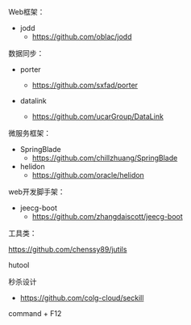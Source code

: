 Web框架：

- jodd
  - https://github.com/oblac/jodd



数据同步：

- porter
  - https://github.com/sxfad/porter

- datalink
  - https://github.com/ucarGroup/DataLink



微服务框架：

- SpringBlade
  - https://github.com/chillzhuang/SpringBlade
- helidon
  - https://github.com/oracle/helidon



web开发脚手架：

- jeecg-boot
  - https://github.com/zhangdaiscott/jeecg-boot



工具类：

https://github.com/chenssy89/jutils

hutool





秒杀设计

- https://github.com/colg-cloud/seckill

command + F12
